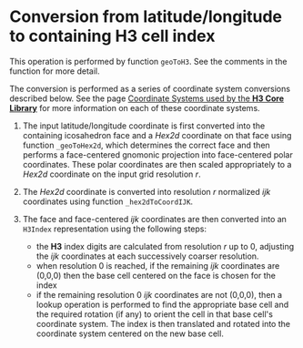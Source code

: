 # Conversion from latitude/longitude to containing H3 cell index

This operation is performed by function `geoToH3`. See the comments in the function for more detail.

The conversion is performed as a series of coordinate system conversions described below. See the page [Coordinate Systems used by the **H3 Core Library**](/docs/core-library/coordsystems) for more information on each of these coordinate systems.

1. The input latitude/longitude coordinate is first converted into the containing icosahedron face and a *Hex2d* coordinate on that face using function `_geoToHex2d`, which determines the correct face and then performs a face-centered gnomonic projection into face-centered polar coordinates. These polar coordinates are then scaled appropriately to a *Hex2d* coordinate on the input grid resolution *r*.
2. The *Hex2d* coordinate is converted into resolution *r* normalized *ijk* coordinates using function `_hex2dToCoordIJK`.
3. The face and face-centered *ijk* coordinates are then converted into an `H3Index` representation using the following steps:

   * the **H3** index digits are calculated from resolution *r* up to 0, adjusting the *ijk* coordinates at each successively coarser resolution.
   * when resolution 0 is reached, if the remaining *ijk* coordinates are (0,0,0) then the base cell centered on the face is chosen for the index
   * if the remaining resolution 0 *ijk* coordinates are not (0,0,0), then a lookup operation is performed to find the appropriate base cell and the required rotation (if any) to orient the cell in that base cell's coordinate system. The index is then translated and rotated into the coordinate system centered on the new base cell.
